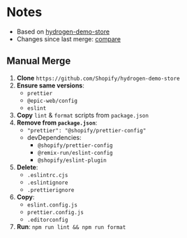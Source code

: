 # Notes

- Based on [hydrogen-demo-store](https://github.com/Shopify/hydrogen-demo-store)
- Changes since last merge:
  [compare](https://github.com/Shopify/hydrogen-demo-store/compare/7ccc13a..main)

## Manual Merge

1. **Clone** `https://github.com/Shopify/hydrogen-demo-store`
1. **Ensure same versions**:
   - `prettier`
   - `@epic-web/config`
   - `eslint`
1. **Copy** `lint` & `format` scripts from `package.json`
1. **Remove from `package.json`**:
   - `"prettier": "@shopify/prettier-config"`
   - devDependencies:
     - `@shopify/prettier-config`
     - `@remix-run/eslint-config`
     - `@shopify/eslint-plugin`
1. **Delete**:
   - `.eslintrc.cjs`
   - `.eslintignore`
   - `.prettierignore`
1. **Copy**:
   - `eslint.config.js`
   - `prettier.config.js`
   - `.editorconfig`
1. **Run**: `npm run lint && npm run format`
